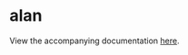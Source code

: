 # alan

View the accompanying documentation [here](https://1drv.ms/b/s!Ai-8l3lkTD5Fg6YtXNfD0N81fMySHA?e=gZjyM6).
